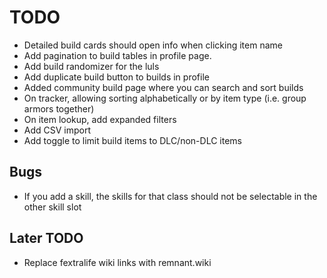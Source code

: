 # TODO

- Detailed build cards should open info when clicking item name
- Add pagination to build tables in profile page.
- Add build randomizer for the luls
- Add duplicate build button to builds in profile
- Added community build page where you can search and sort builds
- On tracker, allowing sorting alphabetically or by item type (i.e. group armors together)
- On item lookup, add expanded filters
- Add CSV import
- Add toggle to limit build items to DLC/non-DLC items

## Bugs

- If you add a skill, the skills for that class should not be selectable in the other skill slot

## Later TODO

- Replace fextralife wiki links with remnant.wiki
